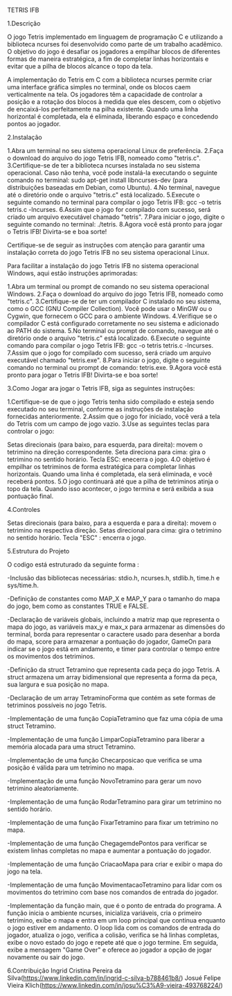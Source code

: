 TETRIS IFB

1.Descrição

O jogo Tetris implementado em linguagem de programação C e utilizando a biblioteca ncurses foi desenvolvido como parte de um trabalho acadêmico. 
O objetivo do jogo é desafiar os jogadores a empilhar blocos de diferentes formas de maneira estratégica, a fim de completar linhas horizontais e 
evitar que a pilha de blocos alcance o topo da tela.

A implementação do Tetris em C com a biblioteca ncurses permite criar uma interface gráfica simples no terminal, 
onde os blocos caem verticalmente na tela. Os jogadores têm a capacidade de controlar a posição e a rotação dos blocos à medida que eles descem, 
com o objetivo de encaixá-los perfeitamente na pilha existente. Quando uma linha horizontal é completada, ela é eliminada, liberando espaço e concedendo pontos ao jogador. 

2.Instalação

1.Abra um terminal no seu sistema operacional Linux de preferência.
2.Faça o download do arquivo do jogo Tetris IFB, nomeado como "tetris.c".
3.Certifique-se de ter a biblioteca ncurses instalada no seu sistema operacional. Caso não tenha, você pode instalá-la executando o seguinte comando no terminal: sudo apt-get install libncurses-dev (para distribuições baseadas em Debian, como Ubuntu).
4.No terminal, navegue até o diretório onde o arquivo "tetris.c" está localizado.
5.Execute o seguinte comando no terminal para compilar o jogo Tetris IFB: gcc -o tetris tetris.c -lncurses.
6.Assim que o jogo for compilado com sucesso, será criado um arquivo executável chamado "tetris".
7.Para iniciar o jogo, digite o seguinte comando no terminal: ./tetris.
8.Agora você está pronto para jogar o Tetris IFB! Divirta-se e boa sorte!

Certifique-se de seguir as instruções com atenção para garantir uma instalação correta do jogo Tetris IFB no seu sistema operacional Linux.

Para facilitar a instalação do jogo Tetris IFB no sistema operacional Windows, aqui estão instruções aprimoradas:

1.Abra um terminal ou prompt de comando no seu sistema operacional Windows.
2.Faça o download do arquivo do jogo Tetris IFB, nomeado como "tetris.c".
3.Certifique-se de ter um compilador C instalado no seu sistema, como o GCC (GNU Compiler Collection). Você pode usar o MinGW ou o Cygwin, que fornecem o GCC para o ambiente Windows.
4.Verifique se o compilador C está configurado corretamente no seu sistema e adicionado ao PATH do sistema.
5.No terminal ou prompt de comando, navegue até o diretório onde o arquivo "tetris.c" está localizado.
6.Execute o seguinte comando para compilar o jogo Tetris IFB: gcc -o tetris tetris.c -lncurses.
7.Assim que o jogo for compilado com sucesso, será criado um arquivo executável chamado "tetris.exe".
8.Para iniciar o jogo, digite o seguinte comando no terminal ou prompt de comando: tetris.exe.
9.Agora você está pronto para jogar o Tetris IFB! Divirta-se e boa sorte!

3.Como Jogar
ara jogar o Tetris IFB, siga as seguintes instruções:

1.Certifique-se de que o jogo Tetris tenha sido compilado e esteja sendo executado no seu terminal, conforme as instruções de instalação fornecidas anteriormente.
2.Assim que o jogo for iniciado, você verá a tela do Tetris com um campo de jogo vazio.
3.Use as seguintes teclas para controlar o jogo:

Setas direcionais (para baixo, para esquerda, para direita): movem o tetrimino na direção correspondente.
Seta direciona para cima: gira o tetrimino no sentido horário.
Tecla ESC: enecerra o jogo.
4.O objetivo é empilhar os tetriminos de forma estratégica para completar linhas horizontais. Quando uma linha é completada, ela será eliminada, e você receberá pontos.
5.O jogo continuará até que a pilha de tetriminos atinja o topo da tela. Quando isso acontecer, o jogo termina e será exibida a sua pontuação final.

4.Controles

Setas direcionais (para baixo, para a esquerda e para a direita): movem o tetrimino na respectiva direção.
Setas direcional para cima: gira o tetrimino no sentido horário.
Tecla "ESC" : encerra o jogo.

5.Estrutura do Projeto

O codigo está estruturado da seguinte forma :

-Inclusão das bibliotecas necessárias: stdio.h, ncurses.h, stdlib.h, time.h e sys/time.h.

-Definição de constantes como MAP_X e MAP_Y para o tamanho do mapa do jogo, bem como as constantes TRUE e FALSE.

-Declaração de variáveis globais, incluindo a matriz map que representa o mapa do jogo, as variáveis max_y e max_x para armazenar as dimensões do terminal, borda para representar o caractere usado para desenhar a borda do mapa, score para armazenar a pontuação do jogador, GameOn para indicar se o jogo está em andamento, e timer para controlar o tempo entre os movimentos dos tetriminos.

-Definição da struct Tetramino que representa cada peça do jogo Tetris. A struct armazena um array bidimensional que representa a forma da peça, sua largura e sua posição no mapa.

-Declaração de um array TetraminoForma que contém as sete formas de tetriminos possíveis no jogo Tetris.

-Implementação de uma função CopiaTetramino que faz uma cópia de uma struct Tetramino.

-Implementação de uma função LimparCopiaTetramino para liberar a memória alocada para uma struct Tetramino.

-Implementação de uma função Checarposicao que verifica se uma posição é válida para um tetrimino no mapa.

-Implementação de uma função NovoTetramino para gerar um novo tetrimino aleatoriamente.

-Implementação de uma função RodarTetramino para girar um tetrimino no sentido horário.

-Implementação de uma função FixarTetramino para fixar um tetrimino no mapa.

-Implementação de uma função ChegagemdePontos para verificar se existem linhas completas no mapa e aumentar a pontuação do jogador.

-Implementação de uma função CriacaoMapa para criar e exibir o mapa do jogo na tela.

-Implementação de uma função MovimentacaoTetramino para lidar com os movimentos do tetrimino com base nos comandos de entrada do jogador.

-Implementação da função main, que é o ponto de entrada do programa. A função inicia o ambiente ncurses, inicializa variáveis, cria o primeiro tetrimino, exibe o mapa e entra em um loop principal que continua enquanto o jogo estiver em andamento. O loop lida com os comandos de entrada do jogador, atualiza o jogo, verifica a colisão, verifica se há linhas completas, exibe o novo estado do jogo e repete até que o jogo termine. 
Em seguida, exibe a mensagem "Game Over" e oferece ao jogador a opção de jogar novamente ou sair do jogo.

6.Contribuição
Ingrid Cristina Pereira da Silva(https://www.linkedin.com/in/ingrid-c-silva-b788461b8/)
Josué Felipe Vieira Klich(https://www.linkedin.com/in/josu%C3%A9-vieira-493768224/)
